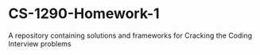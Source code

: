 # CS-1290-Homework-1
A repository containing solutions and frameworks for Cracking the Coding Interview problems
